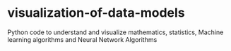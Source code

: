 # visualization-of-data-models
Python code to understand and visualize mathematics, statistics, Machine learning algorithms and Neural Network Algorithms
